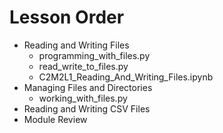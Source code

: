 # Lesson Order

* Reading and Writing Files
  * programming_with_files.py
  * read_write_to_files.py
  * C2M2L1_Reading_And_Writing_Files.ipynb
* Managing Files and Directories
  * working_with_files.py
* Reading and Writing CSV Files
* Module Review

